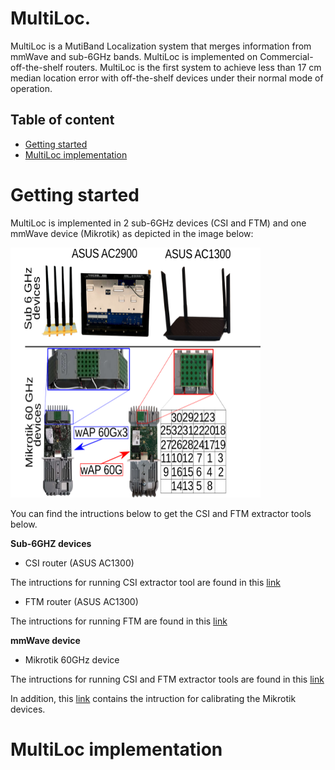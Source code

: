 # MultiLoc.

MultiLoc is a MutiBand Localization system that merges information from mmWave and sub-6GHz bands. MultiLoc is implemented on Commercial-off-the-shelf routers. MultiLoc is the first system to achieve less than 17 cm median location error with off-the-shelf devices under their normal mode of operation.

## Table of content

- [Getting started](#gettingstarted)
- [MultiLoc implementation](#multiloc-implementation)

# Getting started

MultiLoc is implemented in 2 sub-6GHz devices (CSI and FTM) and one mmWave device (Mikrotik) as depicted in the image below:

<img src="https://github.com/IMDEANetworksWNG/MultiLoc/blob/main/implementation.png" width="400" height="400">

You can find the intructions below to get the CSI and FTM extractor tools below.

**Sub-6GHZ devices**

* CSI  router (ASUS AC1300)

The intructions for running CSI extractor tool are found in this [link](https://github.com/IMDEANetworksWNG/UbiLocate)

* FTM  router (ASUS AC1300)

The intructions for running FTM are found in this [link](https://www.winlab.rutgers.edu/~gruteser/projects/ftm/index.htm)


**mmWave device**

* Mikrotik 60GHz device

The intructions for running CSI and FTM extractor tools are found in this [link](https://github.com/IMDEANetworksWNG/Mikrotik-researcher-tools)

In addition, this [link](https://github.com/IMDEANetworksWNG/Mikrotik-researcher-tools) contains the intruction for calibrating the Mikrotik devices. 

# MultiLoc implementation

